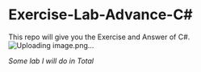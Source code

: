 # Exercise-Lab-Advance-C#
This repo will give you the Exercise and Answer of C#. 
![Uploading image.png…]()

*Some lab I will do in Total*

